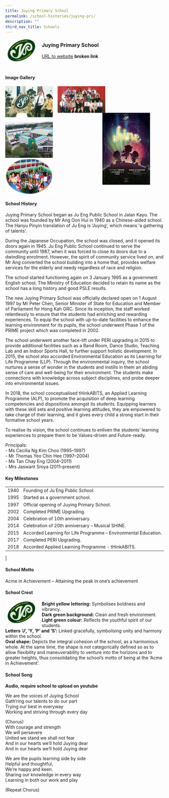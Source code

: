 ```yaml
---
title: Juying Primary School
permalink: /school-histories/juying-pri/
description: ""
third_nav_title: Schools
---
```

<img src="/images/juyingpri1.png" style="width:20%;margin-right:15px;" align = "left">

### **Juying Primary School**
[URL to website](https://juyingpri.moe.edu.sg/) **broken link**

<br clear="left">

#### **Image Gallery**

<p><a href="https://d1yxymztqoj7qn.amplifyapp.com/images/juyingpri2.jpg">  
<img src="/images/juyingpri2.jpg" style="width:30%;margin-right:15px;" align = "left">
</a></p>

<p><a href="https://d1yxymztqoj7qn.amplifyapp.com/images/juyingpri3.jpg">  
<img src="/images/juyingpri3.jpg" style="width:30%;margin-right:15px;" align = "left">
</a></p>

<p><a href="https://d1yxymztqoj7qn.amplifyapp.com/images/juyingpri4.jpg">  
<img src="/images/juyingpri4.jpg" style="width:30%;margin-right:45px;" align = "right">
</a></p>

<br clear="left">

<p><a href="https://d1yxymztqoj7qn.amplifyapp.com/images/juyingpri5.jpg">  
<img src="/images/juyingpri5.jpg" style="width:30%;margin-right:15px;" align = "left">
</a></p>

<p><a href="https://d1yxymztqoj7qn.amplifyapp.com/images/juyingpri6.jpg">  
<img src="/images/juyingpri6.jpg" style="width:30%;margin-right:15px;" align = "left">
</a></p>

<br clear="left">

#### **School History**
Juying Primary School began as Ju Eng Public School in Jalan Kayu. The school was founded by Mr Ang Oon Hui in 1940 as a Chinese-aided school. The Hanyu Pinyin translation of Ju Eng is ‘Juying’, which means ‘a gathering of talents’.

During the Japanese Occupation, the school was closed, and it opened its doors again in 1945. Ju Eng Public School continued to serve the community until 1987, when it was forced to close its doors due to a dwindling enrolment. However, the spirit of community service lived on, and Mr Ang converted the school building into a home that, provides welfare services for the elderly and needy regardless of race and religion.

The school started functioning again on 3 January 1995 as a government English school. The Ministry of Education decided to retain its name as the school has a long history and good PSLE results.

The new Juying Primary School was officially declared open on 1 August 1997 by Mr Peter Chen, Senior Minister of State for Education and Member of Parliament for Hong Kah GRC. Since its inception, the staff worked relentlessly to ensure that the students had enriching and rewarding experiences. To equip the school with up-to-date facilities to enhance the learning environment for its pupils, the school underwent Phase 1 of the PRIME project which was completed in 2002. 

The school underwent another face-lift under PERI upgrading in 2015 to provide additional facilities such as a Band Room, Dance Studio, Teaching Lab and an Indoor Sports Hall, to further support holistic development. In 2015, the school also accorded Environmental Education as its Learning for Life Programme (LLP). Through the environmental inquiry, the school nurtures a sense of wonder in the students and instills in them an abiding sense of care and well-being for their environment. The students make connections with knowledge across subject disciplines, and probe deeper into environmental issues.

In 2018, the school conceptualised tHinkABITS, an Applied Learning Programme (ALP), to promote the acquisition of deep learning competencies and dispositions amongst its students. Equipping learners with these skill sets and positive learning attitudes, they are empowered to take charge of their learning, and it gives every child a strong start in their formative school years.

To realise its vision, the school continues to enliven the students’ learning experiences to prepare them to be Values-driven and Future-ready. 

Principals:<br>
\- Ms Cecilia Ng Kim Choo (1995–1997)<br>
\- Mr Thomas Yeo Chin Hee (1997–2004)<br>
\- Ms Tan Chay Eng (2004–2011)<br>
\- Mrs Jaswant Sroya (2011–present)

#### **Key Milestones**

|  |  |
|:---:|---|
| 1940 | Founding of Ju Eng Public School. |
| 1995 | Started as a government school. |
| 1997 | Official opening of Juying Primary School. |
| 2002 | Completed PRIME Upgrading. |
| 2004 | Celebration of 10th anniversary. |
| 2014 | Celebration of 20th anniversary – Musical SHINE. |
| 2015 | Accorded Learning for Life Programme – Environmental Education. |
| 2017 | Completed PERI Upgrading. |
| 2018 | Accorded Applied Learning Programme - tHinkABITS. |
|

#### **School Motto**
Acme in Achievement – Attaining the peak in one’s achievement

#### **School Crest**
<img src="/images/juyingpri1.png" style="width:20%;margin-right:15px;" align = "left">

**Bright yellow lettering:** Symbolises boldness and vibrancy.<br>
**Dark green background:** Clean and fresh environment.<br>
**Light green colour:** Reflects the youthful spirit of our students.<br>
**Letters ‘J’, ‘Y, ‘P’ and ‘S’:** Linked gracefully, symbolising unity and harmony within the school.<br>
**Oval shape:** Depicts the integral cohesion of the school, as a harmonious whole. At the same time, the shape is not categorically defined so as to allow flexibility and maneuverability to venture into the horizons and to greater heights, thus consolidating the school’s motto of being at the ‘Acme in Achievement’.

#### **School Song**
**Audio, require school to upload on youtube**

We are the voices of Juying School<br>
Gath’ring our talents to do our part<br>
Trying our best in everyway<br>
Working and striving through every day

(Chorus)<br>
With courage and strength<br>
We will persevere<br>
United we stand we shall not fear<br>
And in our hearts we’ll hold Juying dear<br>
And in our hearts we’ll hold Juying dear

We are the pupils learning side by side<br>
Helpful and thoughtful,<br>
We’re happy and keen.<br>
Sharing our knowledge in every way<br>
Learning in both our work and play

(Repeat Chorus)
